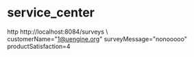 # service_center
http http://localhost:8084/surveys \   
customerName="1@uengine.org" surveyMessage="nonooooo" productSatisfaction=4  


